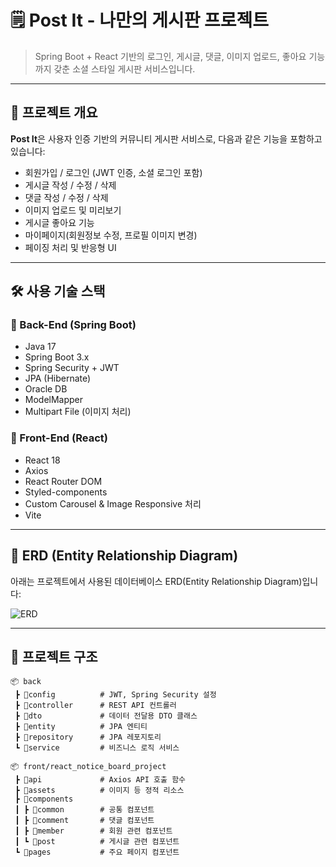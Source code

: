 # 🗒️ Post It - 나만의 게시판 프로젝트

> Spring Boot + React 기반의 로그인, 게시글, 댓글, 이미지 업로드, 좋아요 기능까지 갖춘 소셜 스타일 게시판 서비스입니다.

---

## 📌 프로젝트 개요

**Post It**은 사용자 인증 기반의 커뮤니티 게시판 서비스로, 다음과 같은 기능을 포함하고 있습니다:

- 회원가입 / 로그인 (JWT 인증, 소셜 로그인 포함)
- 게시글 작성 / 수정 / 삭제
- 댓글 작성 / 수정 / 삭제
- 이미지 업로드 및 미리보기
- 게시글 좋아요 기능
- 마이페이지(회원정보 수정, 프로필 이미지 변경)
- 페이징 처리 및 반응형 UI

---

## 🛠️ 사용 기술 스택

### 🧩 Back-End (Spring Boot)

- Java 17
- Spring Boot 3.x
- Spring Security + JWT
- JPA (Hibernate)
- Oracle DB
- ModelMapper
- Multipart File (이미지 처리)

### 🎨 Front-End (React)

- React 18
- Axios
- React Router DOM
- Styled-components
- Custom Carousel & Image Responsive 처리
- Vite

---

## 🧬 ERD (Entity Relationship Diagram)

아래는 프로젝트에서 사용된 데이터베이스 ERD(Entity Relationship Diagram)입니다:

![ERD](<img width="954" height="576" alt="Image" src="https://github.com/user-attachments/assets/cf70e30d-c3af-4a02-bc88-55a0b601a519" />)

---

## 📁 프로젝트 구조

```
📦 back
 ┣ 📂config          # JWT, Spring Security 설정
 ┣ 📂controller      # REST API 컨트롤러
 ┣ 📂dto             # 데이터 전달용 DTO 클래스
 ┣ 📂entity          # JPA 엔티티
 ┣ 📂repository      # JPA 레포지토리
 ┗ 📂service         # 비즈니스 로직 서비스

📦 front/react_notice_board_project
 ┣ 📂api             # Axios API 호출 함수
 ┣ 📂assets          # 이미지 등 정적 리소스
 ┣ 📂components
 ┃ ┣ 📂common        # 공통 컴포넌트
 ┃ ┣ 📂comment       # 댓글 컴포넌트
 ┃ ┣ 📂member        # 회원 관련 컴포넌트
 ┃ ┗ 📂post          # 게시글 관련 컴포넌트
 ┗ 📂pages           # 주요 페이지 컴포넌트
```
